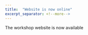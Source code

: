 ```yaml
---
title:  "Website is now online"
excerpt_separator: <!--more-->
---
```


The workshop website is now available


